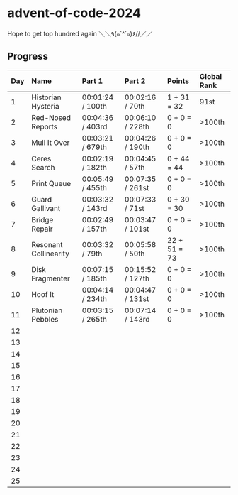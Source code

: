 # advent-of-code-2024

Hope to get top hundred again ＼＼٩(๑`^´๑)۶//／／

## Progress

| Day | Name                  | Part 1           | Part 2           | Points       | Global Rank |
| --- | :-------------------- | :--------------- | :--------------- | :----------- | :---------- |
| 1   | Historian Hysteria    | 00:01:24 / 100th | 00:02:16 / 70th  | 1 + 31 = 32  | 91st        |
| 2   | Red-Nosed Reports     | 00:04:36 / 403rd | 00:06:10 / 228th | 0 + 0 = 0    | >100th      |
| 3   | Mull It Over          | 00:03:21 / 679th | 00:04:26 / 190th | 0 + 0 = 0    | >100th      |
| 4   | Ceres Search          | 00:02:19 / 182th | 00:04:45 / 57th  | 0 + 44 = 44  | >100th      |
| 5   | Print Queue           | 00:05:49 / 455th | 00:07:35 / 261st | 0 + 0 = 0    | >100th      |
| 6   | Guard Gallivant       | 00:03:32 / 143rd | 00:07:33 / 71st  | 0 + 30 = 30  | >100th      |
| 7   | Bridge Repair         | 00:02:49 / 157th | 00:03:47 / 101st | 0 + 0 = 0    | >100th      |
| 8   | Resonant Collinearity | 00:03:32 / 79th  | 00:05:58 / 50th  | 22 + 51 = 73 | >100th      |
| 9   | Disk Fragmenter       | 00:07:15 / 185th | 00:15:52 / 127th | 0 + 0 = 0    | >100th      |
| 10  | Hoof It               | 00:04:14 / 234th | 00:04:47 / 131st | 0 + 0 = 0    | >100th      |
| 11  | Plutonian Pebbles     | 00:03:15 / 265th | 00:07:14 / 143rd | 0 + 0 = 0    | >100th      |
| 12  |                       |                  |                  |              |             |
| 13  |                       |                  |                  |              |             |
| 14  |                       |                  |                  |              |             |
| 15  |                       |                  |                  |              |             |
| 16  |                       |                  |                  |              |             |
| 17  |                       |                  |                  |              |             |
| 18  |                       |                  |                  |              |             |
| 19  |                       |                  |                  |              |             |
| 20  |                       |                  |                  |              |             |
| 21  |                       |                  |                  |              |             |
| 22  |                       |                  |                  |              |             |
| 23  |                       |                  |                  |              |             |
| 24  |                       |                  |                  |              |             |
| 25  |                       |                  |                  |              |             |
